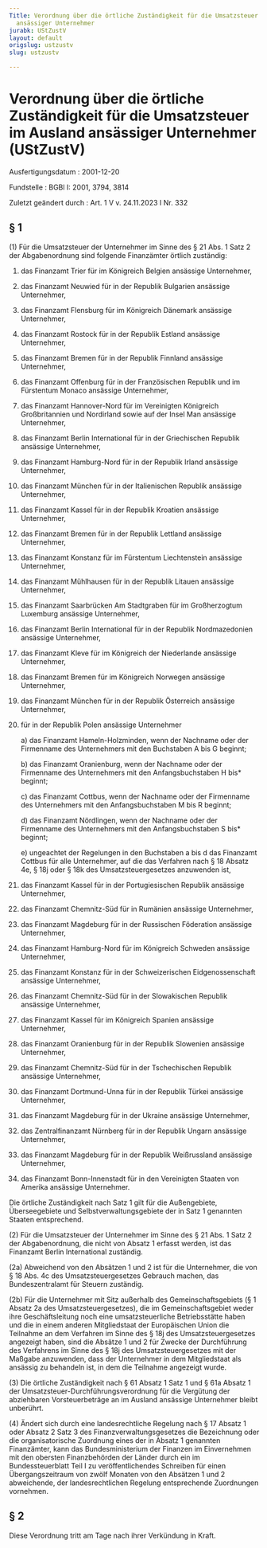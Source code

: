 ```yaml
---
Title: Verordnung über die örtliche Zuständigkeit für die Umsatzsteuer im Ausland
  ansässiger Unternehmer
jurabk: UStZustV
layout: default
origslug: ustzustv
slug: ustzustv

---
```


# Verordnung über die örtliche Zuständigkeit für die Umsatzsteuer im Ausland ansässiger Unternehmer (UStZustV)

Ausfertigungsdatum
:   2001-12-20

Fundstelle
:   BGBl I: 2001, 3794, 3814

Zuletzt geändert durch
:   Art. 1 V v. 24.11.2023 I Nr. 332


## § 1

(1) Für die Umsatzsteuer der Unternehmer im Sinne des § 21 Abs. 1 Satz
2 der Abgabenordnung sind folgende Finanzämter örtlich zuständig:

1.  das Finanzamt Trier für im Königreich Belgien ansässige Unternehmer,


2.  das Finanzamt Neuwied für in der Republik Bulgarien ansässige
    Unternehmer,


3.  das Finanzamt Flensburg für im Königreich Dänemark ansässige
    Unternehmer,


4.  das Finanzamt Rostock für in der Republik Estland ansässige
    Unternehmer,


5.  das Finanzamt Bremen für in der Republik Finnland ansässige
    Unternehmer,


6.  das Finanzamt Offenburg für in der Französischen Republik und im
    Fürstentum Monaco ansässige Unternehmer,


7.  das Finanzamt Hannover-Nord für im Vereinigten Königreich
    Großbritannien und Nordirland sowie auf der Insel Man ansässige
    Unternehmer,


8.  das Finanzamt Berlin International für in der Griechischen Republik
    ansässige Unternehmer,


9.  das Finanzamt Hamburg-Nord für in der Republik Irland ansässige
    Unternehmer,


10. das Finanzamt München für in der Italienischen Republik ansässige
    Unternehmer,


11. das Finanzamt Kassel für in der Republik Kroatien ansässige
    Unternehmer,


12. das Finanzamt Bremen für in der Republik Lettland ansässige
    Unternehmer,


13. das Finanzamt Konstanz für im Fürstentum Liechtenstein ansässige
    Unternehmer,


14. das Finanzamt Mühlhausen für in der Republik Litauen ansässige
    Unternehmer,


15. das Finanzamt Saarbrücken Am Stadtgraben für im Großherzogtum
    Luxemburg ansässige Unternehmer,


16. das Finanzamt Berlin International für in der Republik Nordmazedonien
    ansässige Unternehmer,


17. das Finanzamt Kleve für im Königreich der Niederlande ansässige
    Unternehmer,


18. das Finanzamt Bremen für im Königreich Norwegen ansässige Unternehmer,


19. das Finanzamt München für in der Republik Österreich ansässige
    Unternehmer,


20. für in der Republik Polen ansässige Unternehmer

    a)  das Finanzamt Hameln-Holzminden, wenn der Nachname oder der Firmenname
        des Unternehmers mit den Buchstaben A bis G beginnt;


    b)  das Finanzamt Oranienburg, wenn der Nachname oder der Firmenname des
        Unternehmers mit den Anfangsbuchstaben H bis*
        beginnt;


    c)  das Finanzamt Cottbus, wenn der Nachname oder der Firmenname des
        Unternehmers mit den Anfangsbuchstaben M bis R beginnt;


    d)  das Finanzamt Nördlingen, wenn der Nachname oder der Firmenname des
        Unternehmers mit den Anfangsbuchstaben S bis*
        beginnt;


    e)  ungeachtet der Regelungen in den Buchstaben a bis d das Finanzamt
        Cottbus für alle Unternehmer, auf die das Verfahren nach § 18 Absatz
        4e, § 18j oder § 18k des Umsatzsteuergesetzes anzuwenden ist,





21. das Finanzamt Kassel für in der Portugiesischen Republik ansässige
    Unternehmer,


22. das Finanzamt Chemnitz-Süd für in Rumänien ansässige Unternehmer,


23. das Finanzamt Magdeburg für in der Russischen Föderation ansässige
    Unternehmer,


24. das Finanzamt Hamburg-Nord für im Königreich Schweden ansässige
    Unternehmer,


25. das Finanzamt Konstanz für in der Schweizerischen Eidgenossenschaft
    ansässige Unternehmer,


26. das Finanzamt Chemnitz-Süd für in der Slowakischen Republik ansässige
    Unternehmer,


27. das Finanzamt Kassel für im Königreich Spanien ansässige Unternehmer,


28. das Finanzamt Oranienburg für in der Republik Slowenien ansässige
    Unternehmer,


29. das Finanzamt Chemnitz-Süd für in der Tschechischen Republik ansässige
    Unternehmer,


30. das Finanzamt Dortmund-Unna für in der Republik Türkei ansässige
    Unternehmer,


31. das Finanzamt Magdeburg für in der Ukraine ansässige Unternehmer,


32. das Zentralfinanzamt Nürnberg für in der Republik Ungarn ansässige
    Unternehmer,


33. das Finanzamt Magdeburg für in der Republik Weißrussland ansässige
    Unternehmer,


34. das Finanzamt Bonn-Innenstadt für in den Vereinigten Staaten von
    Amerika ansässige Unternehmer.



Die örtliche Zuständigkeit nach Satz 1 gilt für die Außengebiete,
Überseegebiete und Selbstverwaltungsgebiete der in Satz 1 genannten
Staaten entsprechend.

(2) Für die Umsatzsteuer der Unternehmer im Sinne des § 21 Abs. 1 Satz
2 der Abgabenordnung, die nicht von Absatz 1 erfasst werden, ist das
Finanzamt Berlin International zuständig.

(2a) Abweichend von den Absätzen 1 und 2 ist für die Unternehmer, die
von § 18 Abs. 4c des Umsatzsteuergesetzes Gebrauch machen, das
Bundeszentralamt für Steuern zuständig.

(2b) Für die Unternehmer mit Sitz außerhalb des Gemeinschaftsgebiets
(§ 1 Absatz 2a des Umsatzsteuergesetzes), die im Gemeinschaftsgebiet
weder ihre Geschäftsleitung noch eine umsatzsteuerliche Betriebsstätte
haben und die in einem anderen Mitgliedstaat der Europäischen Union
die Teilnahme an dem Verfahren im Sinne des § 18j des
Umsatzsteuergesetzes angezeigt haben, sind die Absätze 1 und 2 für
Zwecke der Durchführung des Verfahrens im Sinne des § 18j des
Umsatzsteuergesetzes mit der Maßgabe anzuwenden, dass der Unternehmer
in dem Mitgliedstaat als ansässig zu behandeln ist, in dem die
Teilnahme angezeigt wurde.

(3) Die örtliche Zuständigkeit nach § 61 Absatz 1 Satz 1 und § 61a
Absatz 1 der Umsatzsteuer-Durchführungsverordnung für die Vergütung
der abziehbaren Vorsteuerbeträge an im Ausland ansässige Unternehmer
bleibt unberührt.

(4) Ändert sich durch eine landesrechtliche Regelung nach § 17 Absatz
1 oder Absatz 2 Satz 3 des Finanzverwaltungsgesetzes die Bezeichnung
oder die organisatorische Zuordnung eines der in Absatz 1 genannten
Finanzämter, kann das Bundesministerium der Finanzen im Einvernehmen
mit den obersten Finanzbehörden der Länder durch ein im
Bundessteuerblatt Teil I zu veröffentlichendes Schreiben für einen
Übergangszeitraum von zwölf Monaten von den Absätzen 1 und 2
abweichende, der landesrechtlichen Regelung entsprechende Zuordnungen
vornehmen.


## § 2

Diese Verordnung tritt am Tage nach ihrer Verkündung in Kraft.

